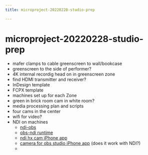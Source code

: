 ```yaml
---
title: microproject-20220228-studio-prep

---
```


# microproject-20220228-studio-prep

* mafer clamps to cable greenscreen to wall/bookcase
* greenscreen to the side of performer?
* 4K internal recordig head on in greenscreen zone
* find HDMI transmitter and receiver?
* InDesign template
* FCPX template
* machines set up for each Zone
* green in brick room cam in white room?
* media processing plan and scripts
* four cams in the center
* wifi for video?
* NDI on machines
    * [ndi-obs](https://github.com/Palakis/obs-ndi/releases)
    * [obs-ndi runtime](http://new.tk/NDIRedistV4)
    * [ndi hx cam iPhone app](https://apps.apple.com/gb/app/ndi-hx-camera/id1477266080?mt=8)
    * [camera for obs studio iPhone app](https://apps.apple.com/gb/app/camera-for-obs-studio/id1352834008?mt=8) (does it work with NDI?)
    * 